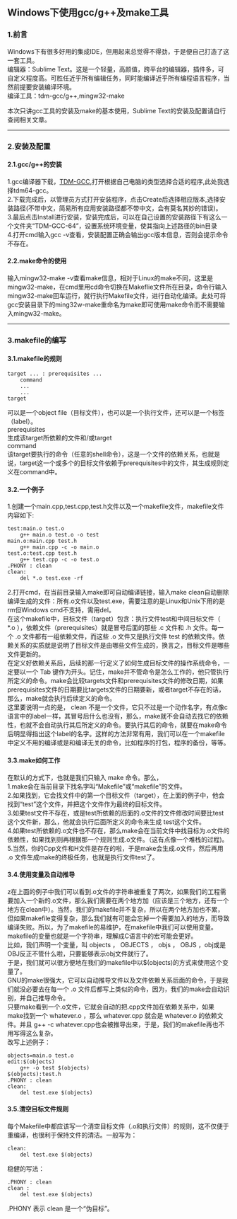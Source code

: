 <h2>Windows下使用gcc/g++及make工具</h2>
<h3>1.前言</h3>

Windows下有很多好用的集成IDE，但用起来总觉得不得劲，于是便自己打造了这一套工具。  
编辑器：Sublime Text。这是一个轻量，高颜值，跨平台的编辑器，插件多，可自定义程度高。可胜任近乎所有编辑任务，同时能编译近乎所有编程语言程序，当然前提要安装编译环境。  
编译工具：tdm-gcc/g++,mingw32-make  

本次只讲gcc工具的安装及make的基本使用，Sublime Text的安装及配置请自行查阅相关文章。  

---

<h3>2.安装及配置</h3>

<h4>2.1.gcc/g++的安装</h4>

1.gcc编译器下载，[TDM-GCC](https://jmeubank.github.io/tdm-gcc/),打开根据自己电脑的类型选择合适的程序,此处我选择tdm64-gcc。  
2.下载完成后，以管理员方式打开安装程序，点击Create后选择相应版本,选择安装路径(不带中文，简易所有应用安装路径都不带中文，会有莫名其妙的错误)。  
3.最后点击Install进行安装，安装完成后，可以在自己设置的安装路径下有这么一个文件夹“TDM-GCC-64”，设置系统环境变量，使其指向上述路径的bin目录  
4.打开cmd输入gcc -v查看，安装配置正确会输出gcc版本信息，否则会提示命令不存在。  
<h4>2.2.make命令的使用</h4>

输入mingw32-make -v查看make信息，相对于Linux的make不同，这里是mingw32-make，在cmd里用cd命令切换在Makeflie文件所在目录，命令行输入mingw32-make回车运行，就行执行Makefile文件，进行自动化编译。此处可将gcc安装目录下的ming32w-make重命名为make即可使用make命令而不需要输入mingw32-make。  

---
<h3>3.makefile的编写</h3>

<h4>3.1.makefile的规则</h4>

	target ... : prerequisites ...  
	    command  
	    ...  
	    ...  
	target  
可以是一个object file（目标文件），也可以是一个执行文件，还可以是一个标签（label）。  
prerequisites  
生成该target所依赖的文件和/或target  
command  
该target要执行的命令（任意的shell命令），这是一个文件的依赖关系，也就是说，target这一个或多个的目标文件依赖于prerequisites中的文件，其生成规则定义在command中。  

<h4>3.2.一个例子</h4>

1.创建一个main.cpp,test.cpp,test.h文件以及一个makefile文件，makefile文件内容如下:    

	test:main.o test.o  
		g++ main.o test.o -o test  
	main.o:main.cpp test.h  
		g++ main.cpp -c -o main.o  
	test.o:test.cpp test.h  
		g++ test.cpp -c -o test.o  
	.PHONY : clean  
	clean:  
		del *.o test.exe -rf  
2.打开cmd，在当前目录输入make即可自动编译链接，输入make clean自动删除编译生成的文件：所有.o文件以及test.exe，需要注意的是Linux和Unix下用的是rm但Windows cmd不支持，需用del。  
在这个makefile中，目标文件（target）包含：执行文件test和中间目标文件（ *.o ），依赖文件（prerequisites）就是冒号后面的那些 .c 文件和 .h 文件。每一个 .o 文件都有一组依赖文件，而这些 .o 文件又是执行文件 test 的依赖文件。依赖关系的实质就是说明了目标文件是由哪些文件生成的，换言之，目标文件是哪些文件更新的。  
在定义好依赖关系后，后续的那一行定义了如何生成目标文件的操作系统命令，一定要以一个 Tab 键作为开头。记住，make并不管命令是怎么工作的，他只管执行所定义的命令。make会比较targets文件和prerequisites文件的修改日期，如果prerequisites文件的日期要比targets文件的日期要新，或者target不存在的话，那么，make就会执行后续定义的命令。  
这里要说明一点的是， clean 不是一个文件，它只不过是一个动作名字，有点像c语言中的label一样，其冒号后什么也没有，那么，make就不会自动去找它的依赖性，也就不会自动执行其后所定义的命令。要执行其后的命令，就要在make命令后明显得指出这个label的名字。这样的方法非常有用，我们可以在一个makefile中定义不用的编译或是和编译无关的命令，比如程序的打包，程序的备份，等等。  

<h4>3.3.make如何工作</h4>

在默认的方式下，也就是我们只输入 make 命令。那么，  
1.make会在当前目录下找名字叫“Makefile”或“makefile”的文件。  
2.如果找到，它会找文件中的第一个目标文件（target），在上面的例子中，他会找到“test”这个文件，并把这个文件作为最终的目标文件。  
3.如果test文件不存在，或是test所依赖的后面的.o文件的文件修改时间要比test这个文件新，那么，他就会执行后面所定义的命令来生成 test这个文件。  
4.如果test所依赖的.o文件也不存在，那么make会在当前文件中找目标为.o文件的依赖性，如果找到则再根据那一个规则生成.o文件。（这有点像一个堆栈的过程)。  
5.当然，你的Cpp文件和H文件是存在的啦，于是make会生成.o文件，然后再用 .o 文件生成make的终极任务，也就是执行文件test了。

<h4>3.4.使用变量及自动推导</h4>

z在上面的例子中我们可以看到.o文件的字符串被重复了两次，如果我们的工程需要加入一个新的.o文件，那么我们需要在两个地方加（应该是三个地方，还有一个地方在clean中）。当然，我们的makefile并不复杂，所以在两个地方加也不累，但如果makefile变得复杂，那么我们就有可能会忘掉一个需要加入的地方，而导致编译失败。所以，为了makefile的易维护，在makefile中我们可以使用变量。makefile的变量也就是一个字符串，理解成C语言中的宏可能会更好。  
比如，我们声明一个变量，叫 objects ， OBJECTS ， objs ， OBJS ，obj或是OBJ反正不管什么啦，只要能够表示obj文件就行了。  
于是，我们就可以很方便地在我们的makefile中以$(objects)的方式来使用这个变量了。  
GNU的make很强大，它可以自动推导文件以及文件依赖关系后面的命令，于是我们就没必要去在每一个 .o 文件后都写上类似的命令，因为，我们的make会自动识别，并自己推导命令。  
只要make看到一个.o文件，它就会自动的把.cpp文件加在依赖关系中，如果make找到一个 whatever.o ，那么 whatever.cpp 就会是 whatever.o 的依赖文件。并且 g++ -c whatever.cpp也会被推导出来，于是，我们的makefile再也不用写得这么复杂。  
改写上述例子：  

	objects=main.o test.o  
	edit:$(objects)  
		g++ -o test $(objects)  
	$(objects):test.h  
	.PHONY : clean  
	clean:  
		del test.exe $(objects)  
<h4>3.5.清空目标文件规则</h4>

每个Makefile中都应该写一个清空目标文件（.o和执行文件）的规则，这不仅便于重编译，也很利于保持文件的清洁。一般写为：  

	clean:  
		del test.exe $(objects)  
稳健的写法：  

	.PHONY : clean  
	clean :  
		del test.exe $(objects)  
.PHONY 表示 clean 是一个“伪目标”。  